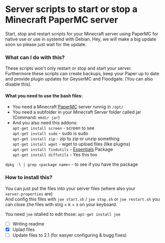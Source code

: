# Server scripts to start or stop a Minecraft PaperMC server
Start, stop and restart scripts for your Minecraft server using PaperMC for native use or use in systemd with Debian.
Hey, we will make a big update soon so please just wait for the update.
### What can I do with this?
These scripts won't only restart or stop and start your server.  
Furthermore these scripts can create backups, keep your Paper up to date and provide plugin updates for GeyserMC and Floodgate. (You can also disable this).
#### What you need to use the bash files:
- You need a Minecraft [PaperMC](https://papermc.io) server runnig in `/opt/`
- You need a subfolder in your Minecraft Server folder called jar (Command: `mkdir jar`)
- And you also need this addons:  
`apt-get install screen` - screen to see  
`apt-get install sudo` - sudo is sudo  
`apt-get install zip` - zip to zip or unzip something  
`apt-get install wget` - wget to upload files (like plugins)  
`apt-get install findutils` - [Essentials](https://wiki.ubuntuusers.de/xargs/) Package  
`apt-get install diffutils` - Yes this too  
  
`dpkg -l | grep <package name>` - to see if you have the package  

### How to install this?
You can just put the files into your server files (where also your `server.properties` are)  
And config this files with `joe start.sh` / `joe stop.sh` or `joe restart.sh` you can close zhe files with strg + k + x on your keyboard.  
  
You need `joe` istalled to edit those: `apt-get install joe`  
  
  
- [ ] Writing readme
- [X] Uplad files
- [ ] Update files to 2.1 (for easyer configuring & bugg fixes)
